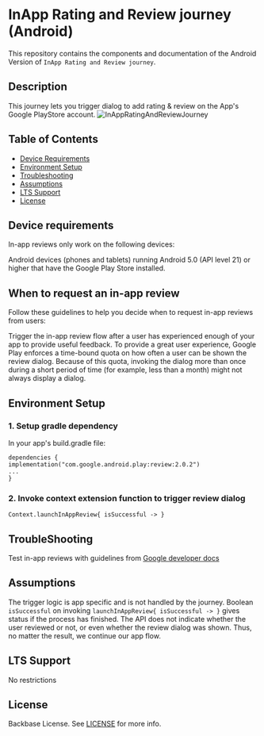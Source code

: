 # InApp Rating and Review journey (Android)

This repository contains the components and documentation of the Android Version of `InApp Rating and Review journey`.

## Description
This journey lets you trigger dialog to add rating & review on the App's Google PlayStore account.
![InAppRatingAndReviewJourney](https://developer.android.com/static/images/google/play/in-app-review/iar-flow.jpg)

## Table of Contents
- [Device Requirements](#device-requirements)
- [Environment Setup](#environment-setup)
- [Troubleshooting](#troubleshooting)
- [Assumptions](#assumptions)
- [LTS Support](#lts-support)
- [License](#license)

## Device requirements
In-app reviews only work on the following devices:

Android devices (phones and tablets) running Android 5.0 (API level 21) or higher that have the Google Play Store installed.

## When to request an in-app review
Follow these guidelines to help you decide when to request in-app reviews from users:

Trigger the in-app review flow after a user has experienced enough of your app to provide useful feedback.
To provide a great user experience, Google Play enforces a time-bound quota on how often a user can be shown the review dialog. Because of this quota, invoking the dialog more than once during a short period of time (for example, less than a month) might not always display a dialog.

## Environment Setup
### 1. Setup gradle dependency
In your app's build.gradle file:
```...
dependencies {
implementation("com.google.android.play:review:2.0.2")
...
}
```
### 2. Invoke context extension function to trigger review dialog
``` 
Context.launchInAppReview{ isSuccessful -> }
```


## TroubleShooting

Test in-app reviews with guidelines from [Google developer docs](https://developer.android.com/guide/playcore/in-app-review/test)

## Assumptions
The trigger logic is app specific and is not handled by the journey.
Boolean ```isSuccessful``` on invoking ```launchInAppReview{ isSuccessful -> }``` gives status if the process has finished. The API does not indicate whether the user
reviewed or not, or even whether the review dialog was shown. Thus, no matter the result, we continue our app flow.

## LTS Support

No restrictions

## License

Backbase License. See [LICENSE](https://github.com/Backbase/backbase-micro-frontends/blob/main/LICENSE) for more info.




